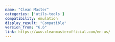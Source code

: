 ```yaml
---
name: "Clean Master"
categories: ['utils-tools']
compatibility: emulation
display_result: "Compatible"
version_from: "6.6"
link: https://www.cleanmasterofficial.com/en-us/
---
```


